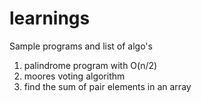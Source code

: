 # learnings
Sample programs and list of algo's

1. palindrome program with O(n/2)
2. moores voting algorithm
3. find the sum of pair elements in an array
